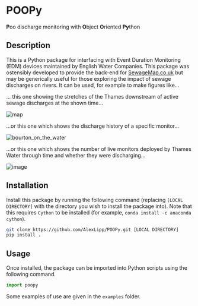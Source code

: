 # POOPy

**P**oo discharge monitoring with **O**bject **O**riented **Py**thon

## Description

This is a Python package for interfacing with Event Duration Monitoring (EDM) devices maintained by English Water Companies. This package was ostensibly developed to provide the back-end for [SewageMap.co.uk](https://github.com/AlexLipp/thames-sewage) but may be generically useful for those exploring the impact of sewage discharges on rivers. It can be used, for example to make figures like... 

... this one showing the stretches of the Thames downstream of active sewage discharges at the shown time...  

![map](https://github.com/AlexLipp/POOPy/assets/10188895/395732dc-54c1-403e-b681-be3bece7f7e7)

...or this one which shows the discharge history of a specific monitor...

![bourton_on_the_water](https://github.com/AlexLipp/POOPy/assets/10188895/feeb6035-78f0-4c48-b3f2-bd1d18f2ce96)

...or this one which shows the number of live monitors deployed by Thames Water through time and whether they were discharging...

![image](https://github.com/AlexLipp/POOPy/assets/10188895/8c631231-bf9c-406e-a393-4d1a72d355b3)

## Installation

Install this package by running the following command (replacing `[LOCAL DIRECTORY]` with the directory you wish to install the package into).
Note that this requires `Cython` to be installed (for example, `conda install -c anaconda cython`).

```bash
git clone https://github.com/AlexLipp/POOPy.git [LOCAL DIRECTORY]
pip install .
```

## Usage 

Once installed, the package can be imported into Python scripts using the following command.

```python
import poopy
```

Some examples of use are given in the `examples` folder.
